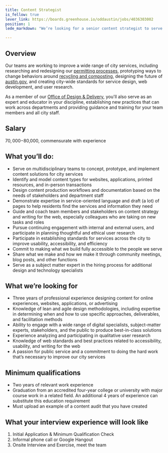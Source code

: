 ```yaml
---
title: Content Strategist
is_fellow: true
lever_link: https://boards.greenhouse.io/oddaustin/jobs/4036303002
position: 1
lede_markdown: "We’re looking for a senior content strategist to serve on multidisciplinary project teams with career civil servants, actively demonstrating the value of iterative development and user-centered design."

---
```



## Overview
Our teams are working to improve a wide range of city services, including researching and redesigning our [permitting processes](http://permittingatx.com/), prototyping ways to change behaviors around [recycling and composting](http://projects.austintexas.io/projects/vision-zero-waste/about/overview/), designing the future of [austin.gov](http://alpha.austin.gov/), and creating city-wide standards for service design, web development, and user research.

As a member of our [Office of Design & Delivery](http://odd.austintexas.io/), you'll also serve as an expert and educator in your discipline, establishing new practices that can work across departments and providing guidance and training for your team members and all city staff.


## Salary		

$70,000-$80,000, commensurate with experience		

## What you’ll do:		

*   Serve on multidisciplinary teams to concept, prototype, and implement content solutions for city services
*   Identify and model content types for websites, applications, printed resources, and in-person transactions
*   Design content production workflows and documentation based on the needs of stakeholders and department staff
*   Demonstrate expertise in service-oriented language and draft (a lot) of pages to help residents find the services and information they need 
*   Guide and coach team members and stakeholders on content strategy and writing for the web, especially colleagues who are taking on new tasks and roles
*   Pursue continuing engagement with internal and external users, and participate in planning thoughtful and ethical user research
*   Participate in establishing standards for services across the city to improve usability, accessibility, and efficiency
*   Commit to making what we build fully accessible to the people we serve
*   Share what we make and how we make it through community meetings, blog posts, and other functions
*   Serve as a subject matter expert in the hiring process for additional design and technology specialists
		

## What we’re looking for		

*   Three years of professional experience designing content for online experiences, websites, applications, or advertising
*   Knowledge of lean and agile design methodologies, including expertise in determining when and how to use specific approaches, deliverables, and facilitation methods
*   Ability to engage with a wide range of digital specialists, subject-matter experts, stakeholders, and the public to produce best-in-class solutions
*   Experience analyzing and participating in qualitative user research
*   Knowledge of web standards and best practices related to accessibility, usability, and writing for the web
*   A passion for public service and a commitment to doing the hard work that’s necessary to improve our city services

## Minimum qualifications		

*   Two years of relevant work experience		
*   Graduation from an accredited four-year college or university with major course work in a related field. An additional 4 years of experience can substitute this education requirement
*   Must upload an example of a content audit that you have created

## What your interview experience will look like
1. Initial Application & Minimum Qualification Check
2. Informal phone call or Google Hangout
3. Onsite Interview and Exercise, meet the team

